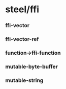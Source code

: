 # steel/ffi
### **ffi-vector**
### **ffi-vector-ref**
### **function->ffi-function**
### **mutable-byte-buffer**
### **mutable-string**
